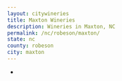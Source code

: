```yaml
---
layout: citywineries
title: Maxton Wineries
description: Wineries in Maxton, NC
permalink: /nc/robeson/maxton/
state: nc
county: robeson
city: maxton
---
```

-
